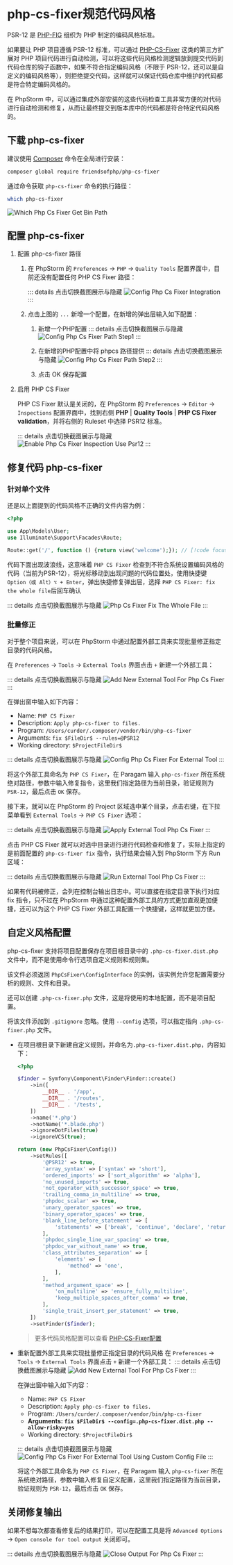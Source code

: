 # php-cs-fixer规范代码风格

PSR-12 是 [PHP-FIG](https://www.php-fig.org/) 组织为 PHP 制定的编码风格标准。

<!-- markdownlint-disable MD013 -->
如果要让 PHP 项目遵循 PSR-12 标准，可以通过 [PHP-CS-Fixer](https://packagist.org/packages/friendsofphp/php-cs-fixer) 这类的第三方扩展对 PHP 项目代码进行自动检测，可以将这些代码风格检测逻辑放到提交代码到代码仓库的钩子函数中，如果不符合指定编码风格（不限于 PSR-12，还可以是自定义的编码风格等），则拒绝提交代码，这样就可以保证代码仓库中维护的代码都是符合特定编码风格的。
<!-- markdownlint-enable MD013 -->

在 PhpStorm 中，可以通过集成外部安装的这些代码检查工具非常方便的对代码进行自动检测和修复，从而让最终提交到版本库中的代码都是符合特定代码风格的。

## 下载 php-cs-fixer

建议使用 [Composer](https://getcomposer.org/download/) 命令在全局进行安装：

```bash
composer global require friendsofphp/php-cs-fixer
```

通过命令获取 `php-cs-fixer` 命令的执行路径：

```bash
which php-cs-fixer
```

![Which Php Cs Fixer Get Bin Path](./images/php-cs-fixer-processing-code-style/which-php-cs-fixer-get-bin-path.png)

## 配置 php-cs-fixer

1. 配置 php-cs-fixer 路径

    1. 在 PhpStorm 的 `Preferences` -> `PHP` -> `Quality Tools` 配置界面中，目前还没有配置任何 PHP CS Fixer 路径：

        ::: details 点击切换截图展示与隐藏
        ![Config Php Cs Fixer Integration](./images/php-cs-fixer-processing-code-style/config-php-cs-fixer-integration.png)
        :::

    2. 点击上图的 `...` 新增一个配置，在新增的弹出层输入如下配置：

       1. 新增一个PHP配置
            ::: details 点击切换截图展示与隐藏
            ![Config Php Cs Fixer Path Step1](./images/php-cs-fixer-processing-code-style/config-php-cs-fixer-path-step1.png)
            :::

       2. 在新增的PHP配置中将 phpcs 路径提供
          ::: details 点击切换截图展示与隐藏
          ![Config Php Cs Fixer Path Step2](./images/php-cs-fixer-processing-code-style/config-php-cs-fixer-path-step2.png)
          :::

       3. 点击 OK 保存配置

2. 启用 PHP CS Fixer

    <!-- markdownlint-disable MD013 -->
    PHP CS Fixer 默认是关闭的，在 PhpStorm 的 `Preferences` -> `Editor` -> `Inspections` 配置界面中，找到右侧 **PHP** | **Quality Tools** | **PHP CS Fixer validation**，并将右侧的 Ruleset 中选择 PSR12 标准。
    <!-- markdownlint-enable MD013 -->

    ::: details 点击切换截图展示与隐藏
    ![Enable Php Cs Fixer Inspection Use Psr12](./images/php-cs-fixer-processing-code-style/enable-php-cs-fixer-inspection-use-psr12.png)
    :::

## 修复代码 php-cs-fixer

### 针对单个文件

还是以上面提到的代码风格不正确的文件内容为例：

```php
<?php

use App\Models\User;
use Illuminate\Support\Facades\Route;

Route::get('/', function () {return view('welcome');}); // [!code focus]
```

<!-- markdownlint-disable MD013 -->
代码下面出现波浪线，这意味着 `PHP CS Fixer` 检查到不符合系统设置编码风格的代码（当前为PSR-12），将光标移动到出现问题的代码位置处，使用快捷键 `Option（或 Alt）⌥ + Enter`，弹出快捷修复弹出层，选择 `PHP CS Fixer: fix the whole file`后回车确认
<!-- markdownlint-enable MD013 -->

::: details 点击切换截图展示与隐藏
![Php Cs Fixer Fix The Whole File](./images/php-cs-fixer-processing-code-style/php-cs-fixer-fix-the-whole-file.png)
:::

### 批量修正

对于整个项目来说，可以在 PhpStorm 中通过配置外部工具来实现批量修正指定目录的代码风格。

在 `Preferences` -> `Tools` -> `External Tools` 界面点击 `+` 新建一个外部工具：

::: details 点击切换截图展示与隐藏
![Add New External Tool For Php Cs Fixer](./images/php-cs-fixer-processing-code-style/add-new-external-tool-for-php-cs-fixer.png)
:::

在弹出窗中输入如下内容：

- Name: `PHP CS Fixer`
- Description: `Apply php-cs-fixer to files.`
- Program: `/Users/curder/.composer/vendor/bin/php-cs-fixer`
- Arguments: `fix $FileDir$ --rules=@PSR12`
- Working directory: `$ProjectFileDir$`

::: details 点击切换截图展示与隐藏
![Config Php Cs Fixer For External Tool](./images/php-cs-fixer-processing-code-style/config-php-cs-fixer-for-external-tool.png)
:::

将这个外部工具命名为 `PHP CS Fixer`，在 Paragam 输入 `php-cs-fixer` 所在系统绝对路径，参数中输入修复指令，这里我们指定路径为当前目录，验证规则为 `PSR-12`，最后点击 `OK` 保存。

接下来，就可以在 PhpStorm 的 Project 区域选中某个目录，点击右键，在下拉菜单看到 `External Tools` -> `PHP CS Fixer` 选项：

::: details 点击切换截图展示与隐藏
![Apply External Tool Php Cs Fixer](./images/php-cs-fixer-processing-code-style/apply-external-tool-php-cs-fixer.png)
:::

点击 PHP CS Fixer 就可以对选中目录进行进行代码检查和修复了，实际上指定的是前面配置的 `php-cs-fixer fix` 指令，执行结果会输入到 PhpStorm 下方 Run 区域：

::: details 点击切换截图展示与隐藏
![Run External Tool Php Cs Fixer](./images/php-cs-fixer-processing-code-style/run-external-tool-php-cs-fixer.png)
:::

如果有代码被修正，会列在控制台输出日志中。可以直接在指定目录下执行对应 fix 指令，只不过在 PhpStorm 中通过这种配置外部工具的方式更加直观更加便捷，还可以为这个 PHP CS Fixer 外部工具配置一个快捷键，这样就更加方便。

## 自定义风格配置

php-cs-fixer 支持将项目配置保存在项目根目录中的 `.php-cs-fixer.dist.php` 文件中，而不是使用命令行选项自定义规则和规则集。

该文件必须返回 `PhpCsFixer\ConfigInterface` 的实例，该实例允许您配置需要分析的规则、文件和目录。

还可以创建 `.php-cs-fixer.php` 文件，这是将使用的本地配置，而不是项目配置。

将该文件添加到 `.gitignore` 忽略。使用 `--config` 选项，可以指定指向 `.php-cs-fixer.php` 文件。

- 在项目根目录下新建自定义规则，并命名为`.php-cs-fixer.dist.php`，内容如下：

    ```php
    <?php

    $finder = Symfony\Component\Finder\Finder::create()
        ->in([
            __DIR__ . '/app',
            __DIR__ . '/routes',
            __DIR__ . '/tests',
        ])
        ->name('*.php')
        ->notName('*.blade.php')
        ->ignoreDotFiles(true)
        ->ignoreVCS(true);

    return (new PhpCsFixer\Config())
        ->setRules([
            '@PSR12' => true,
            'array_syntax' => ['syntax' => 'short'],
            'ordered_imports' => ['sort_algorithm' => 'alpha'],
            'no_unused_imports' => true,
            'not_operator_with_successor_space' => true,
            'trailing_comma_in_multiline' => true,
            'phpdoc_scalar' => true,
            'unary_operator_spaces' => true,
            'binary_operator_spaces' => true,
            'blank_line_before_statement' => [
                'statements' => ['break', 'continue', 'declare', 'return', 'throw', 'try'],
            ],
            'phpdoc_single_line_var_spacing' => true,
            'phpdoc_var_without_name' => true,
            'class_attributes_separation' => [
                'elements' => [
                    'method' => 'one',
                ],
            ],
            'method_argument_space' => [
                'on_multiline' => 'ensure_fully_multiline',
                'keep_multiple_spaces_after_comma' => true,
            ],
            'single_trait_insert_per_statement' => true,
        ])
        ->setFinder($finder);
    ```

    > 更多代码风格配置可以查看 [PHP-CS-Fixer配置](https://mlocati.github.io/php-cs-fixer-configurator/)

- 重新配置外部工具来实现批量修正指定目录的代码风格
    在 `Preferences` -> `Tools` -> `External Tools` 界面点击 `+` 新建一个外部工具：
    ::: details 点击切换截图展示与隐藏
    ![Add New External Tool For Php Cs Fixer](./images/php-cs-fixer-processing-code-style/add-new-external-tool-for-php-cs-fixer.png)
    :::

    在弹出窗中输入如下内容：

    - Name: `PHP CS Fixer`
    - Description: `Apply php-cs-fixer to files.`
    - Program: `/Users/curder/.composer/vendor/bin/php-cs-fixer`
    - **Arguments: `fix $FileDir$ --config=.php-cs-fixer.dist.php --allow-risky=yes`**
    - Working directory: `$ProjectFileDir$`

    ::: details 点击切换截图展示与隐藏
    ![Config Php Cs Fixer For External Tool Using Custom Config File](./images/php-cs-fixer-processing-code-style/config-php-cs-fixer-for-external-tool-using-custom-config-file.png)
    :::

    将这个外部工具命名为 `PHP CS Fixer`，在 Paragam 输入 `php-cs-fixer` 所在系统绝对路径，参数中输入修复自定义配置，这里我们指定路径为当前目录，验证规则为 `PSR-12`，最后点击 `OK` 保存。

## 关闭修复输出

如果不想每次都查看修复后的结果打印，可以在配置工具是将 `Advanced Options` -> `Open console for tool output` 关闭即可。

::: details 点击切换截图展示与隐藏
![Close Output For Php Cs Fixer](./images/php-cs-fixer-processing-code-style/close-output-for-php-cs-fixer.png)
:::
